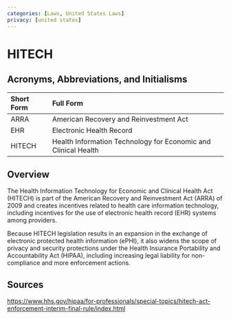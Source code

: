 ```yaml
---
categories: [Laws, United States Laws]
privacy: [united states]
---
```


# HITECH

## Acronyms, Abbreviations, and Initialisms

Short Form | Full Form
:--- | :---
ARRA | American Recovery and Reinvestment Act
EHR | Electronic Health Record
HITECH | Health Information Technology for Economic and Clinical Health

## Overview

The Health Information Technology for Economic and Clinical Health Act (HITECH) is part of the American Recovery and Reinvestment Act (ARRA) of 2009 and creates incentives related to health care information technology, including incentives for the use of electronic health record (EHR) systems among providers.

Because HITECH legislation results in an expansion in the exchange of electronic protected health information (ePHI), it also widens the scope of privacy and security protections under the Health Insurance Portability and Accountability Act (HIPAA), including increasing legal liability for non-compliance and more enforcement actions.

## Sources

https://www.hhs.gov/hipaa/for-professionals/special-topics/hitech-act-enforcement-interim-final-rule/index.html